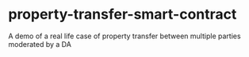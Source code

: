 # property-transfer-smart-contract
A demo of a real life case of property transfer between multiple parties moderated by a DA
